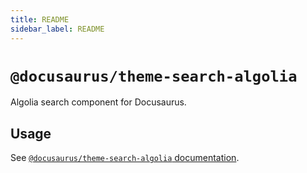 ```yaml
---
title: README
sidebar_label: README
---
```

# `@docusaurus/theme-search-algolia`

Algolia search component for Docusaurus.

## Usage

See [`@docusaurus/theme-search-algolia` documentation](https://docusaurus.io/docs/api/themes/@docusaurus/theme-search-algolia).

